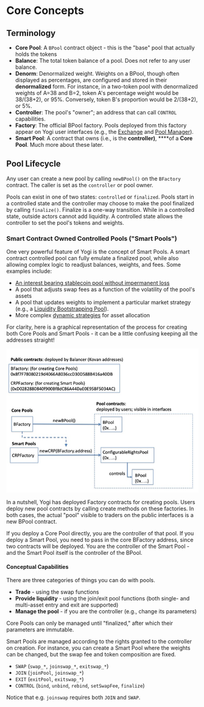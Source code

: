 # Core Concepts

## Terminology

* **Core Pool**: A `BPool` contract object - this is the "base" pool that actually holds the tokens
* **Balance**: The total token balance of a pool. Does not refer to any user balance.
* **Denorm**: Denormalized weight. Weights on a BPool, though often displayed as percentages, are configured and stored in their **denormalized** form. For instance, in a two-token pool with denormalized weights of A=38 and B=2, token A's percentage weight would be 38/\(38+2\), or 95%. Conversely, token B's proportion would be 2/\(38+2\), or 5%.
* **Controller**: The pool's "owner"; an address that can call `CONTROL` capabilities.
* **Factory**: The official BPool factory. Pools deployed from this factory appear on Yogi user interfaces \(e.g., the [Exchange](https://exchange.yogi.fi/#/swap) and [Pool Manager](https://pools.yogi.fi/#/)\).
* **Smart Pool**: A contract that owns \(i.e., is the **controller\)**, ****of a **Core** **Pool**. Much more about these later.

## Pool Lifecycle

Any user can create a new pool by calling `newBPool()` on the `BFactory` contract. The caller is set as the `controller` or pool owner.

Pools can exist in one of two states: `controlled` or `finalized`. Pools start in a controlled state and the controller may choose to make the pool finalized by calling `finalize()`. Finalize is a one-way transition. While in a controlled state, outside actors cannot add liquidity. A controlled state allows the controller to set the pool's tokens and weights.

### Smart Contract Owned Controlled Pools \("Smart Pools"\)

One very powerful feature of Yogi is the concept of Smart Pools. A smart contract controlled pool can fully emulate a finalized pool, while also allowing complex logic to readjust balances, weights, and fees. Some examples include:

* [An interest bearing stablecoin pool without impermanent loss](https://medium.com/balancer-protocol/zero-impermanent-loss-stablecoin-pool-with-lending-interests-a3da6d8bb782)
* A pool that adjusts swap fees as a function of the volatility of the pool's assets
* A pool that updates weights to implement a particular market strategy \(e.g., a [Liquidity Bootstrapping Pool](https://balancer.finance/2020/03/04/building-liquidity-into-token-distribution/)\).
* More complex [dynamic strategies](https://caia.org/sites/default/files/dynamic_strategies_for_asset_allocation.pdf) for asset allocation

For clarity, here is a graphical representation of the process for creating both Core Pools and Smart Pools - it can be a little confusing keeping all the addresses straight!

![](../.gitbook/assets/deployment.jpg)

In a nutshell, Yogi has deployed Factory contracts for creating pools. Users deploy new pool contracts by calling create methods on these factories. In both cases, the actual "pool" visible to traders on the public interfaces is a new BPool contract.

If you deploy a Core Pool directly, you are the controller of that pool. If you deploy a Smart Pool, you need to pass in the core BFactory address, since two contracts will be deployed. You are the controller of the Smart Pool - and the Smart Pool itself is the controller of the BPool.

#### Conceptual Capabilities

There are three categories of things you can do with pools.

* **Trade** - using the swap functions
* **Provide liquidity** - using the join/exit pool functions \(both single- and multi-asset entry and exit are supported\)
* **Manage the pool** - if you are the controller \(e.g., change its parameters\)

Core Pools can only be managed until "finalized," after which their parameters are immutable.

Smart Pools are managed according to the rights granted to the controller on creation. For instance, you can create a Smart Pool where the weights can be changed, but the swap fee and token composition are fixed.

* `SWAP`  \(`swap_*`, `joinswap_*`, `exitswap_*`\)
* `JOIN` \(`joinPool`, `joinswap_*`\)
* `EXIT` \(`exitPool`, `exitswap_*`\)
* `CONTROL` \(`bind`, `unbind`, `rebind`, `setSwapFee`, `finalize`\)

Notice that e.g. `joinswap` requires both `JOIN` and `SWAP`.

